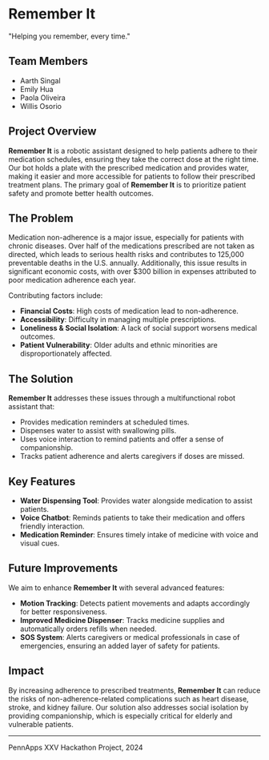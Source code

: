 # Remember It
"Helping you remember, every time."

## Team Members
- Aarth Singal
- Emily Hua
- Paola Oliveira
- Willis Osorio

## Project Overview

**Remember It** is a robotic assistant designed to help patients adhere to their medication schedules, ensuring they take the correct dose at the right time. Our bot holds a plate with the prescribed medication and provides water, making it easier and more accessible for patients to follow their prescribed treatment plans. The primary goal of **Remember It** is to prioritize patient safety and promote better health outcomes.

## The Problem

Medication non-adherence is a major issue, especially for patients with chronic diseases. Over half of the medications prescribed are not taken as directed, which leads to serious health risks and contributes to 125,000 preventable deaths in the U.S. annually. Additionally, this issue results in significant economic costs, with over $300 billion in expenses attributed to poor medication adherence each year.

Contributing factors include:
- **Financial Costs**: High costs of medication lead to non-adherence.
- **Accessibility**: Difficulty in managing multiple prescriptions.
- **Loneliness & Social Isolation**: A lack of social support worsens medical outcomes.
- **Patient Vulnerability**: Older adults and ethnic minorities are disproportionately affected.

## The Solution

**Remember It** addresses these issues through a multifunctional robot assistant that:
- Provides medication reminders at scheduled times.
- Dispenses water to assist with swallowing pills.
- Uses voice interaction to remind patients and offer a sense of companionship.
- Tracks patient adherence and alerts caregivers if doses are missed.

## Key Features
- **Water Dispensing Tool**: Provides water alongside medication to assist patients.
- **Voice Chatbot**: Reminds patients to take their medication and offers friendly interaction.
- **Medication Reminder**: Ensures timely intake of medicine with voice and visual cues.

## Future Improvements

We aim to enhance **Remember It** with several advanced features:
- **Motion Tracking**: Detects patient movements and adapts accordingly for better responsiveness.
- **Improved Medicine Dispenser**: Tracks medicine supplies and automatically orders refills when needed.
- **SOS System**: Alerts caregivers or medical professionals in case of emergencies, ensuring an added layer of safety for patients.

## Impact

By increasing adherence to prescribed treatments, **Remember It** can reduce the risks of non-adherence-related complications such as heart disease, stroke, and kidney failure. Our solution also addresses social isolation by providing companionship, which is especially critical for elderly and vulnerable patients.

---

PennApps XXV Hackathon Project, 2024
